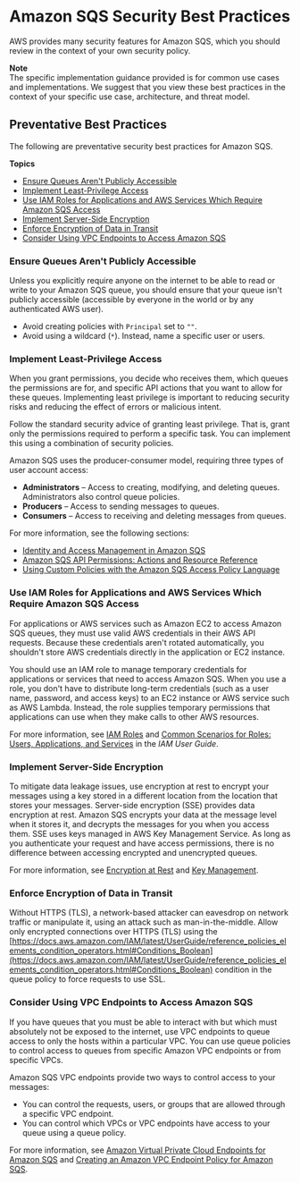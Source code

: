 # Amazon SQS Security Best Practices<a name="sqs-security-best-practices"></a>

AWS provides many security features for Amazon SQS, which you should review in the context of your own security policy\.

**Note**  
The specific implementation guidance provided is for common use cases and implementations\. We suggest that you view these best practices in the context of your specific use case, architecture, and threat model\.

## Preventative Best Practices<a name="preventative-best-practices"></a>

The following are preventative security best practices for Amazon SQS\.

**Topics**
+ [Ensure Queues Aren't Publicly Accessible](#ensure-queues-not-publicly-accessible)
+ [Implement Least\-Privilege Access](#implement-least-privilege-access)
+ [Use IAM Roles for Applications and AWS Services Which Require Amazon SQS Access](#use-iam-roles-for-applications-aws-services-which-require-access)
+ [Implement Server\-Side Encryption](#implement-server-side-encryption)
+ [Enforce Encryption of Data in Transit](#enforce-encryption-data-in-transit)
+ [Consider Using VPC Endpoints to Access Amazon SQS](#consider-using-vpc-endpoints-access-sqs)

### Ensure Queues Aren't Publicly Accessible<a name="ensure-queues-not-publicly-accessible"></a>

Unless you explicitly require anyone on the internet to be able to read or write to your Amazon SQS queue, you should ensure that your queue isn't publicly accessible \(accessible by everyone in the world or by any authenticated AWS user\)\.
+ Avoid creating policies with `Principal` set to `""`\.
+ Avoid using a wildcard \(`*`\)\. Instead, name a specific user or users\.

### Implement Least\-Privilege Access<a name="implement-least-privilege-access"></a>

When you grant permissions, you decide who receives them, which queues the permissions are for, and specific API actions that you want to allow for these queues\. Implementing least privilege is important to reducing security risks and reducing the effect of errors or malicious intent\.

Follow the standard security advice of granting least privilege\. That is, grant only the permissions required to perform a specific task\. You can implement this using a combination of security policies\.

Amazon SQS uses the producer\-consumer model, requiring three types of user account access:
+ **Administrators** – Access to creating, modifying, and deleting queues\. Administrators also control queue policies\.
+ **Producers** – Access to sending messages to queues\.
+ **Consumers** – Access to receiving and deleting messages from queues\.

For more information, see the following sections:
+ [Identity and Access Management in Amazon SQS](sqs-authentication-and-access-control.md)
+ [Amazon SQS API Permissions: Actions and Resource Reference](sqs-api-permissions-reference.md)
+ [Using Custom Policies with the Amazon SQS Access Policy Language](sqs-creating-custom-policies.md)

### Use IAM Roles for Applications and AWS Services Which Require Amazon SQS Access<a name="use-iam-roles-for-applications-aws-services-which-require-access"></a>

For applications or AWS services such as Amazon EC2 to access Amazon SQS queues, they must use valid AWS credentials in their AWS API requests\. Because these credentials aren't rotated automatically, you shouldn't store AWS credentials directly in the application or EC2 instance\.

You should use an IAM role to manage temporary credentials for applications or services that need to access Amazon SQS\. When you use a role, you don't have to distribute long\-term credentials \(such as a user name, password, and access keys\) to an EC2 instance or AWS service such as AWS Lambda\. Instead, the role supplies temporary permissions that applications can use when they make calls to other AWS resources\.

For more information, see [IAM Roles](https://docs.aws.amazon.com/IAM/latest/UserGuide/id_roles.html) and [Common Scenarios for Roles: Users, Applications, and Services](https://docs.aws.amazon.com/IAM/latest/UserGuide/id_roles_common-scenarios.html) in the *IAM User Guide*\.

### Implement Server\-Side Encryption<a name="implement-server-side-encryption"></a>

To mitigate data leakage issues, use encryption at rest to encrypt your messages using a key stored in a different location from the location that stores your messages\. Server\-side encryption \(SSE\) provides data encryption at rest\. Amazon SQS encrypts your data at the message level when it stores it, and decrypts the messages for you when you access them\. SSE uses keys managed in AWS Key Management Service\. As long as you authenticate your request and have access permissions, there is no difference between accessing encrypted and unencrypted queues\.

For more information, see [Encryption at Rest](sqs-server-side-encryption.md) and [Key Management](sqs-key-management.md)\.

### Enforce Encryption of Data in Transit<a name="enforce-encryption-data-in-transit"></a>

Without HTTPS \(TLS\), a network\-based attacker can eavesdrop on network traffic or manipulate it, using an attack such as man\-in\-the\-middle\. Allow only encrypted connections over HTTPS \(TLS\) using the [https://docs.aws.amazon.com/IAM/latest/UserGuide/reference_policies_elements_condition_operators.html#Conditions_Boolean](https://docs.aws.amazon.com/IAM/latest/UserGuide/reference_policies_elements_condition_operators.html#Conditions_Boolean) condition in the queue policy to force requests to use SSL\. 

### Consider Using VPC Endpoints to Access Amazon SQS<a name="consider-using-vpc-endpoints-access-sqs"></a>

If you have queues that you must be able to interact with but which must absolutely not be exposed to the internet, use VPC endpoints to queue access to only the hosts within a particular VPC\. You can use queue policies to control access to queues from specific Amazon VPC endpoints or from specific VPCs\.

Amazon SQS VPC endpoints provide two ways to control access to your messages:
+ You can control the requests, users, or groups that are allowed through a specific VPC endpoint\.
+ You can control which VPCs or VPC endpoints have access to your queue using a queue policy\.

For more information, see [Amazon Virtual Private Cloud Endpoints for Amazon SQS](sqs-internetwork-traffic-privacy.md#sqs-vpc-endpoints) and [Creating an Amazon VPC Endpoint Policy for Amazon SQS](sqs-internetwork-traffic-privacy.md#sqs-vpc-endpoint-policy)\.